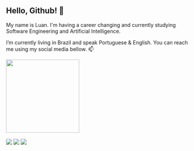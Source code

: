 ## Hello, Github! 👋

My name is Luan. I'm having a career changing and currently studying Software Engineering and Artificial Intelligence.

I’m currently living in Brazil and speak Portuguese & English. You can reach me using my social media bellow. 📫


<a href="https://github.com/luanfelipebr/github-readme-stats">
  <img height=200 align="center" src="https://github-readme-stats.vercel.app/api?username=luanfelipebr&show_icons=true&theme=dark" />
</a> <br /> <br />
<!-- <a href="https://github.com/luanfelipebr/convoychat">
 <img height=200 align="center" src="https://github-readme-stats.vercel.app/api/top-langs?username=luanfelipebr&layout=compact&langs_count=8&card_width=320&show_icons=true&theme=dark" />
</a> -->

<div> 
  <a href="https://www.youtube.com/@luanfr" target="_blank"><img src="https://img.shields.io/badge/YouTube-FF0000?style=for-the-badge&logo=youtube&logoColor=white" target="_blank"></a>
  <a href="https://instagram.com/luanfr" target="_blank"><img src="https://img.shields.io/badge/-Instagram-%23E4405F?style=for-the-badge&logo=instagram&logoColor=white" target="_blank"></a>
  <!--<a href = "mailto:contatorafaballerini@gmail.com"><img src="https://img.shields.io/badge/-Gmail-%23333?style=for-the-badge&logo=gmail&logoColor=white" target="_blank"></a>-->
  <a href="https://www.linkedin.com/luanfr" target="_blank"><img src="https://img.shields.io/badge/-LinkedIn-%230077B5?style=for-the-badge&logo=linkedin&logoColor=white" target="_blank"></a> 
</div>
